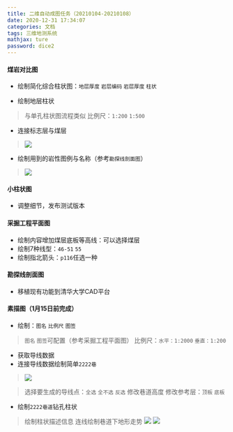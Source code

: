```yaml
---
title: 二维自动成图任务（20210104-20210108）
date: 2020-12-31 17:34:07
categories: 文档
tags: 三维地测系统
mathjax: ture
password: dice2
---
```


#### 煤岩对比图
* 绘制简化综合柱状图：`地层厚度` `岩层编码` `岩层厚度` `柱状`

* 绘制地层柱状
> 与单孔柱状图流程类似
> 比例尺：`1:200` `1:500` 

* 连接标志层与煤层
> ![](16094051922902.jpg)

* 绘制用到的岩性图例与名称（参考`勘探线剖面图`）
> ![](16094053009601.png)

#### 小柱状图

* 调整细节，发布测试版本

#### 采掘工程平面图
* 绘制内容增加煤层底板等高线：可以选择煤层
* 绘制7种线型：`46-51` `55`
* 绘制指北箭头：`p116`任选一种

#### 勘探线剖面图

* 移植现有功能到清华大学CAD平台

#### 素描图（1月15日前完成）

* 绘制：`图名` `比例尺` `图签`
> `图名` `图签`可配置（参考采掘工程平面图）
> 比例尺：`水平：1:2000` `垂直：1:200`
* 获取导线数据
* 连接导线数据绘制简单`2222巷`
> ![](15956506424212.jpg)

> 选择要生成的导线点：`全选` `全不选` `反选`
> 修改巷道高度
> 修改参考层：`顶板` `底板`

* 绘制`2222巷道`钻孔柱状
> 绘制柱状描述信息
> 连线绘制巷道下地形走势
> ![](16094060064982.jpg)
> ![](16094053747551.jpg)
